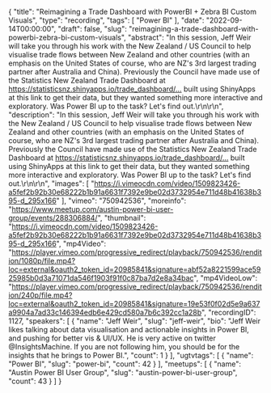{
  "title": "Reimagining a Trade Dashboard with PowerBI + Zebra BI Custom Visuals",
  "type": "recording",
  "tags": [
    "Power BI"
  ],
  "date": "2022-09-14T00:00:00",
  "draft": false,
  "slug": "reimagining-a-trade-dashboard-with-powerbi-zebra-bi-custom-visuals",
  "abstract": "In this session, Jeff Weir will take you through his work with the New Zealand / US Council to help visualise trade flows between New Zealand and other countries (with an emphasis on the United States of course, who are NZ's 3rd largest trading partner after Australia and China). Previously the Council have made use of the Statistics New Zealand Trade Dashboard at https://statisticsnz.shinyapps.io/trade_dashboard/… built using ShinyApps at this link to get their data, but they wanted something more interactive and exploratory. Was Power BI up to the task? Let's find out.\r\n\r\n",
  "description": "In this session, Jeff Weir will take you through his work with the New Zealand / US Council to help visualise trade flows between New Zealand and other countries (with an emphasis on the United States of course, who are NZ's 3rd largest trading partner after Australia and China). Previously the Council have made use of the Statistics New Zealand Trade Dashboard at https://statisticsnz.shinyapps.io/trade_dashboard/… built using ShinyApps at this link to get their data, but they wanted something more interactive and exploratory. Was Power BI up to the task? Let's find out.\r\n\r\n",
  "images": [
    "https://i.vimeocdn.com/video/1509823426-a5fef2b92b30e68222b1b91a6631f7392e9be02d3732954e711d48b41638b395-d_295x166"
  ],
  "vimeo": "750942536",
  "moreinfo": "https://www.meetup.com/austin-power-bi-user-group/events/288306884/",
  "thumbnail": "https://i.vimeocdn.com/video/1509823426-a5fef2b92b30e68222b1b91a6631f7392e9be02d3732954e711d48b41638b395-d_295x166",
  "mp4Video": "https://player.vimeo.com/progressive_redirect/playback/750942536/rendition/1080p/file.mp4?loc=external&oauth2_token_id=20985841&signature=abf52a8221599ace5925985b0d3a71071da546f1903f91f0c87ba7d2e8a34bac",
  "mp4VideoLow": "https://player.vimeo.com/progressive_redirect/playback/750942536/rendition/240p/file.mp4?loc=external&oauth2_token_id=20985841&signature=19e53f0f02d5e9a637a9904a7ad33c146394edb6e429cd580a7b6c392cc1a28b",
  "recordingID": 1127,
  "speakers": [
    {
      "name": "Jeff Weir",
      "slug": "jeff-weir",
      "bio": "Jeff Weir likes talking about data visualisation and actionable insights in Power BI, and pushing for better vis & UI/UX. He is very active on twitter @InsightsMachine. If you are not following him, you should be for the insights that he brings to Power BI.",
      "count": 1
    }
  ],
  "ugtvtags": [
    {
      "name": "Power BI",
      "slug": "power-bi",
      "count": 42
    }
  ],
  "meetups": [
    {
      "name": "Austin Power BI User Group",
      "slug": "austin-power-bi-user-group",
      "count": 43
    }
  ]
}